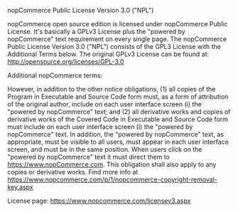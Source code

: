nopCommerce Public License Version 3.0 ("NPL")

nopCommerce open source edition is licensed under nopCommerce Public License. It's basically a GPLv3 License plus the "powered by nopCommerce" text requirement on every single page. The nopCommerce Public License Version 3.0 ("NPL") consists of the GPL3 License with the Additional Terms below. The original GPLv3 License can be found at: http://opensource.org/licenses/GPL-3.0

Additional nopCommerce terms:

However, in addition to the other notice obligations, (1) all copies of the Program in Executable and Source Code form must, as a form of attribution of the original author, include on each user interface screen (i) the "powered by nopCommerce" text; and (2) all derivative works and copies of derivative works of the Covered Code in Executable and Source Code form must include on each user interface screen (i) the "powered by nopCommerce" text. In addition, the "powered by nopCommerce" text, as appropriate, must be visible to all users, must appear in each user interface screen, and must be in the same position. When users click on the "powered by nopCommerce" text it must direct them to https://www.nopCommerce.com. This obligation shall also apply to any copies or derivative works. Find more info at https://www.nopcommerce.com/p/1/nopcommerce-copyright-removal-key.aspx

License page: https://www.nopcommerce.com/licensev3.aspx
